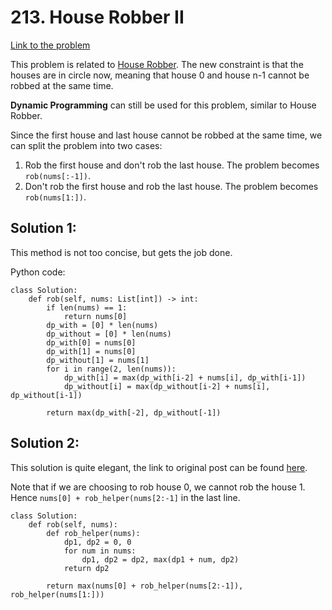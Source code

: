 # 213. House Robber II
[Link to the problem](https://leetcode.com/problems/house-robber-ii/)

This problem is related to [House Robber](https://leetcode.com/problems/house-robber/). 
The new constraint is that the houses are in circle now, meaning that house 0 and house n-1 cannot be robbed at the same time.

**Dynamic Programming** can still be used for this problem, similar to House Robber.

Since the first house and last house cannot be robbed at the same time, we can split the problem into two cases:
1. Rob the first house and don't rob the last house. The problem becomes `rob(nums[:-1])`.
2. Don't rob the first house and rob the last house. The problem becomes `rob(nums[1:])`.

## Solution 1:

This method is not too concise, but gets the job done.

Python code:
```
class Solution:
    def rob(self, nums: List[int]) -> int:
        if len(nums) == 1:
            return nums[0]
        dp_with = [0] * len(nums)
        dp_without = [0] * len(nums)
        dp_with[0] = nums[0]
        dp_with[1] = nums[0]
        dp_without[1] = nums[1]
        for i in range(2, len(nums)):
            dp_with[i] = max(dp_with[i-2] + nums[i], dp_with[i-1])
            dp_without[i] = max(dp_without[i-2] + nums[i], dp_without[i-1])
            
        return max(dp_with[-2], dp_without[-1])
```

## Solution 2:

This solution is quite elegant, the link to original post can be found [here](https://leetcode.com/problems/house-robber-ii/discuss/893957/Python-Just-use-House-Robber-twice).

Note that if we are choosing to rob house 0, we cannot rob the house 1. Hence `nums[0] + rob_helper(nums[2:-1]` in the last line.

```
class Solution:
    def rob(self, nums):
        def rob_helper(nums):
            dp1, dp2 = 0, 0
            for num in nums:
                dp1, dp2 = dp2, max(dp1 + num, dp2)          
            return dp2
    
        return max(nums[0] + rob_helper(nums[2:-1]), rob_helper(nums[1:]))
```
